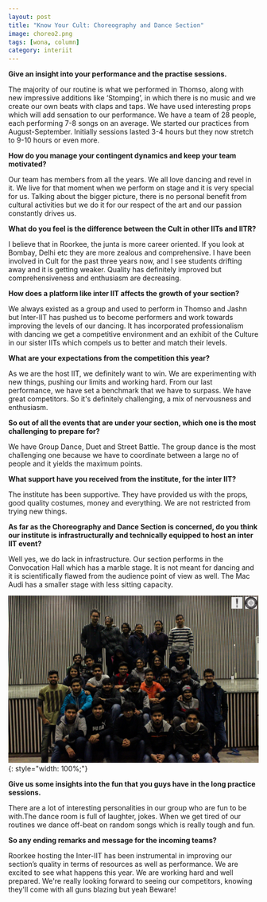 ```yaml
---
layout: post
title: "Know Your Cult: Choreography and Dance Section"
image: choreo2.png
tags: [wona, column]
category: interiit
---
```


**Give an insight into your performance and the practise sessions.**

The majority of our routine is what we performed in Thomso, along with new impressive additions like ‘Stomping’, in which there is no music and we create our own beats with claps and taps. We have used interesting props which will add sensation to our performance.
We have a team of 28 people, each performing 7-8 songs on an average. We started our practices from August-September. Initially sessions lasted 3-4 hours but they now stretch to 9-10 hours or even more.


**How do you manage your contingent dynamics and keep your team motivated?**

Our team has members from all the years. We all love dancing and revel in it. We live for that moment when we perform on stage and it is very special for us. Talking about the bigger picture, there is no personal benefit from cultural activities but we do it for our respect of the art and our passion constantly drives us. 


**What do you feel is the difference between the Cult in other IITs and IITR?**

I believe that in Roorkee, the junta is more career oriented. If you look at Bombay, Delhi etc they are more zealous and comprehensive. I have been involved in Cult for the past three years now, and I see students drifting away and it is getting weaker. Quality has definitely improved but comprehensiveness and enthusiasm are decreasing.


**How does a platform like inter IIT affects the growth of your section?**

We always existed as a group and used to perform in Thomso and Jashn but Inter-IIT has pushed us to become performers and work towards improving the levels of our dancing. It has incorporated professionalism with dancing we get a competitive environment and an exhibit of the Culture in our sister IITs which compels us to better and match their levels. 


**What are your expectations from the competition this year?**

As we are the host IIT, we definitely want to win. We are experimenting with new things, pushing our limits and working hard. From our last performance, we have set a benchmark that we have to surpass. We have great competitors. So it's definitely challenging, a mix of nervousness and enthusiasm. 

**So out of all the events that are under your section, which one is the most challenging to prepare for?**

We have Group Dance, Duet and Street Battle. The group dance is the most challenging one because we have to coordinate between a large no of people and it yields the maximum points.


**What support have you received from the institute, for the inter IIT?**

The institute has been supportive. They have provided us with the props, good quality costumes, money and everything. We are not restricted from trying new things.


**As far as the Choreography and Dance Section is concerned, do you think our institute is infrastructurally and technically equipped to host an inter IIT event?**

Well yes, we do lack in infrastructure. Our section performs in the Convocation Hall which has a marble stage. It is not meant for dancing and it is scientifically flawed from the audience point of view as well. The Mac Audi has a smaller stage with less sitting capacity.

![The team](/images/posts/choreo1.png){: style="width: 100%;"}

**Give us some insights into the fun that you guys have in the long practice sessions.**

There are a lot of interesting personalities in our group who are fun to be with.The dance room is full of laughter, jokes. When we get tired of our routines we dance off-beat on random songs which is really tough and fun.


**So any ending remarks and message for the incoming teams?**

Roorkee hosting the Inter-IIT has been instrumental in improving our section’s quality in terms of resources as well as performance. We are excited to see what happens this year. We are working hard and well prepared. We're really looking forward to seeing our competitors, knowing they'll come with all guns blazing but yeah Beware!